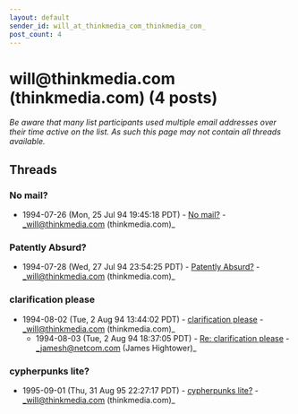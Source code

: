 ```yaml
---
layout: default
sender_id: will_at_thinkmedia_com_thinkmedia_com_
post_count: 4
---
```


# will<span>@</span>thinkmedia.com (thinkmedia.com) (4 posts)

_Be aware that many list participants used multiple email addresses over their time active on the list. As such this page may not contain all threads available._

## Threads

### No mail?
+ 1994-07-26 (Mon, 25 Jul 94 19:45:18 PDT) - [No mail?](/archive/1994/07/7b5afab1c1ff6ecc63d00feb77b8883c924514440db0e7d0ae3da0a50d598632) - _will@thinkmedia.com (thinkmedia.com)_

### Patently Absurd?
+ 1994-07-28 (Wed, 27 Jul 94 23:54:25 PDT) - [Patently Absurd?](/archive/1994/07/72721957e5d24759aef936e7663e7dedd054f4096efdf22fb07989ff57a93dfc) - _will@thinkmedia.com (thinkmedia.com)_

### clarification please
+ 1994-08-02 (Tue, 2 Aug 94 13:44:02 PDT) - [clarification please](/archive/1994/08/a0e82a6c2ce368c3bb72b331006077885c5c9000951da81d2dd31cc9b8413cfc) - _will@thinkmedia.com (thinkmedia.com)_
  + 1994-08-03 (Tue, 2 Aug 94 18:37:05 PDT) - [Re: clarification please](/archive/1994/08/747ac8fc3f45ca4d24e803a1dd8ef79bf23c2385ba816fe62a0e63e65cba7c63) - _jamesh@netcom.com (James Hightower)_

### cypherpunks lite?
+ 1995-09-01 (Thu, 31 Aug 95 22:27:17 PDT) - [cypherpunks lite?](/archive/1995/09/99548132fb1a985bb42970dfc2ef4a8ff81be5893ad24ce0c41277981537bb74) - _will@thinkmedia.com (thinkmedia.com)_

